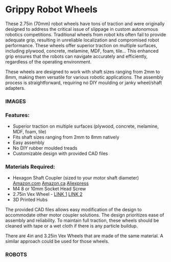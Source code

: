 # Grippy Robot Wheels

These 2.75in (70mm) robot wheels have tons of traction and were originally designed to address the critical issue of slippage in custom autonomous robotics competitions. Traditional wheels from robot kits often fail to provide adequate grip, resulting in unreliable localization and compromised robot performance. These wheels offer superior traction on multiple surfaces, including plywood, concrete, melamine, MDF, foam, tile... This enhanced grip ensures that the robots can navigate accurately and efficiently, regardless of the operating environment.

These wheels are designed to work with shaft sizes ranging from 2mm to 8mm, making them versatile for various robotic applications. The assembly process is straightforward, requiring no DIY moulding or janky wheel/shaft adapters.

### IMAGES






### Features:
- Superior traction on multiple surfaces (plywood, concrete, melamine, MDF, foam, tile)
- Fits shaft sizes ranging from 2mm to 8mm natively
- Easy assembly
- No DIY rubber moulded treads
- Customizable design with provided CAD files

### Materials Required:
- Hexagon Shaft Coupler (sized to your motor shaft diameter) [Amazon.com](https://www.amazon.com/dp/B08M3Z2N8B/ref=twister_B0BJ761RTF?_encoding=UTF8&th=1) [Amazon.ca](https://www.amazon.ca/dp/B0C1RF54NK?psc=1&ref_=cm_sw_r_cp_ud_ct_CGVAKF5ZHA1SDVXGGYRQ_1) [Aliexpress](https://www.aliexpress.us/item/3256803692298456.html?spm=a2g0o.productlist.main.3.2a86M6gRM6gRnO&algo_pvid=6a4c4ab4-d9ae-45cf-875a-f4c7af25aa9b&algo_exp_id=6a4c4ab4-d9ae-45cf-875a-f4c7af25aa9b-1&pdp_npi=4%40dis%21USD%211.48%211.48%21%21%211.48%211.48%21%402101e06117170263347084107ef767%2112000027374377197%21sea%21US%21804450681%21&curPageLogUid=BxEmpR5vk5i3&utparam-url=scene%3Asearch%7Cquery_from%3A)
- M4 8 or 10mm Socket Head Screw
- 2.75in Vex Wheel - [LINK 1](https://www.idesignsol.com/0275-Wheel-4-pack-276-1496?search=wheels&category_id=0&sub_category=true) [LINK 2](https://goprior.com/?product=2-75-wheel-4-pack)
- 3D Printed Hubs

The provided CAD files allows easy modification of the design to accommodate other motor coupler solutions. The design prioritizes ease of assembly and reliability. To maintain full traction, these wheels should be cleaned with tape or a wet cloth if there is any particle buildup.

There are 4in and 3.25in Vex Wheels that are made of the same material. A similar approach could be used for those wheels.

### ROBOTS
